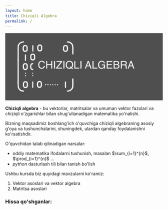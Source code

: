 ```yaml
---
layout: home
title: Chiziqli Algebra
permalink: /
---
```


<center><img src="assets/logo.png" ></center>


**Chiziqli algebra** - bu vektorlar, matritsalar va umuman vektor fazolari va chiziqli o'zgarishlar bilan shug'ullanadigan matematika yo'nalishi. 

Bizning maqsadimiz boshlang'ich o'quvchiga chiziqli algebraning asosiy g'oya va tushunchalarini, shuningdek, ulardan qanday foydalanishni ko'rsatishdir.

O'quvchidan talab qilinadigan narsalar:
- oddiy matematika ifodalarni tushunish, masalan $\sum_{i=1}^{n}$, $\prod_{i=1}^{n}$ ...
- *python* dasturlash tili bilan tanish bo'lish



Ushbu kursda biz quyidagi mavzularni ko'ramiz:
1. Vektor asoslari va vektor algebra
2. Matritsa asoslari


### Hissa qo'shganlar:

